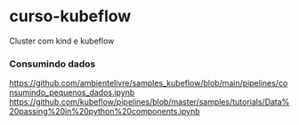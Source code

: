 # curso-kubeflow
Cluster com kind e kubeflow

### Consumindo dados

https://github.com/ambientelivre/samples_kubeflow/blob/main/pipelines/consumindo_pequenos_dados.ipynb
https://github.com/kubeflow/pipelines/blob/master/samples/tutorials/Data%20passing%20in%20python%20components.ipynb